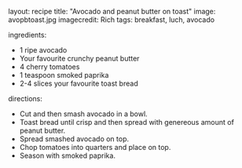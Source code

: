layout: recipe
title:  "Avocado and peanut butter on toast"
image: avopbtoast.jpg
imagecredit: Rich 
tags: breakfast, luch, avocado

ingredients:
- 1 ripe avocado
- Your favourite crunchy peanut butter
- 4 cherry tomatoes 
- 1 teaspoon smoked paprika
- 2-4 slices your favourite toast bread


directions:
- Cut and then smash avocado in a bowl.
- Toast bread until crisp and then spread with genereous amount of peanut butter.
- Spread smashed avocado on top.
- Chop tomatoes into quarters and place on top.
- Season with smoked paprika.
